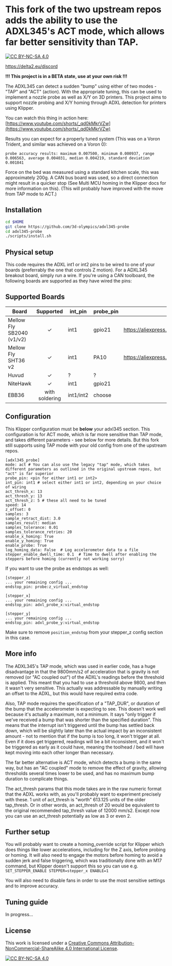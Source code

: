 # This fork of the two upstream repos adds the ability to use the ADXL345's ACT mode, which allows far better sensitivity than TAP.

[![CC BY-NC-SA 4.0][cc-by-nc-sa-shield]][cc-by-nc-sa]

https://delta2.eu/discord

**!!! This project is in a BETA state, use at your own risk !!!**

The ADXL345 can detect a sudden "bump" using either of two modes - "TAP" and "ACT" (action). With the appropriate tuning, this can be used to implement a nozzle probe as well as X/Y on 3D printers.
This project aims to support nozzle probing and X/Y homing through ADXL detection for printers using Klipper.

You can watch this thing in action here:
[https://www.youtube.com/shorts/_qd0kMkrVZw](https://www.youtube.com/shorts/_qd0kMkrVZw)

Results you can expect for a properly tuned system (This was on a Voron Trident, and similar was achieved on a Voron 0):

```
probe accuracy results: maximum 0.007500, minimum 0.000937, range 0.006563, average 0.004031, median 0.004219, standard deviation 0.001841
```

Force on the bed was measured using a standard kitchen scale, this was approximately 200g. A CAN bus board was used, so a direct connection might result in a quicker stop (See Multi MCU homing in the Klipper docs for more information on this).
(This will probably have improved with the move from TAP mode to ACT.)

## Installation

```bash
cd $HOME
git clone https://github.com/3d-olympics/adxl345-probe
cd adxl345-probe
./scripts/install.sh
```

## Physical setup

This code requires the ADXL int1 or int2 pins to be wired to one of your boards (preferrably the one that controls Z motion).
For a ADXL345 breakout board, simply run a wire. If you're using a CAN toolboard, the following boards are supported as they have wired the pins:

## Supported Boards

| Board  | Supported | int_pin | probe_pin | Link |
| ------ | :-------: | ------- | --------- | ---- |
| Mellow Fly SB2040 (v1/v2) | ✓ | int1 | gpio21 | https://aliexpress.com/item/1005004675264551.html |
| Mellow Fly SHT36 v2 | ✓ | int1 | PA10 | https://aliexpress.com/item/1005004675264551.html |
| Huvud | ✓ | ? | ? | |
| NiteHawk | ✓ | int1 | gpio21 |
| EBB36 | with soldering | int1/int2 | choose | |

## Configuration

This Klipper configuration must be **below** your adxl345 section.
This configuration is for ACT mode, which is far more sensitive than TAP mode, and takes different parameters - see below for more details. But this fork still supports using TAP mode with your old config from one of the upstream repos.

```
[adxl345_probe]
mode: act # You can also use the legacy "tap" mode, which takes different parameters as outlined in the original upstream repos, but "act" is far superior
probe_pin: <pin for either int1 or int2>
int_pin: int1 # select either int1 or int2, depending on your choice of wiring
act_thresh_x: 13
act_thresh_y: 13
act_thresh_z: 5 # these all need to be tuned
speed: 14
z_offset: 0
samples: 3
sample_retract_dist: 3.0
samples_result: median
samples_tolerance: 0.01
samples_tolerance_retries: 20
enable_x_homing: True
enable_y_homing: True
enable_probe: True
log_homing_data: False  # Log accelerometer data to a file
stepper_enable_dwell_time: 0.1  # Time to dwell after enabling the steppers before homing (currently not working sorry)
```

If you want to use the probe as endstops as well:

```
[stepper_z]
... your remaining config ...
endstop_pin: probe:z_virtual_endstop
```

```
[stepper_x]
... your remaining config ...
endstop_pin: adxl_probe_x:virtual_endstop
```

```
[stepper_y]
... your remaining config ...
endstop_pin: adxl_probe_y:virtual_endstop
```

Make sure to remove `position_endstop` from your stepper_z config section in this case.

## More info
The ADXL345's TAP mode, which was used in earlier code, has a huge disadvantage in that the 9800mm/s2 of acceleration that is gravity is not removed (or "AC coupled out") of the ADXL's readings before the threshold is applied. This meant that you had to use a threshold above 9800, and then it wasn't very sensitive. This actually was addressable by manually writing an offset to the ADXL, but this would have required extra code.

Also, TAP mode requires the specification of a "TAP_DUR", or duration of the bump that the accelerometer is expecting to see. This doesn't work well because it's actually a maximum, not a minimum. It says "only trigger if we've received a bump that was shorter than the specified duration". This means that the interrupt isn't triggered until the bump has settled back down, which will be slightly later than the actual impact by an inconsistent amount - not to mention that if the bump is too long, it won't trigger at all. Even if it does get triggered, readings will be a bit inconsistent, and it won't be triggered as early as it could have, meaning the toolhead / bed will have kept moving into each other longer than necessary.

The far better alternative is ACT mode, which detects a bump in the same way, but has an "AC coupled" mode to remove the effect of gravity, allowing thresholds several times lower to be used, and has no maximum bump duration to complicate things.

The act_thresh params that this mode takes are in the raw numeric format that the ADXL works with, as you'll probably want to experiment precisely with these. 1 unit of act_thresh is "worth" 613.125 units of the older tap_thresh. Or in other words, an act_thresh of 20 would be equivalent to the original recommended tap_thresh value of 12000 mm/s2. Except now you can use an act_thresh potentially as low as 3 or even 2.

## Further setup
You will probably want to create a homing_override script for Klipper which does things like lower accelerations, including for the Z axis, before probing or homing. It will also need to engage the motors before homing to avoid a sudden jerk and false triggering, which was traditionally done with an M17 command, but Klipper doesn't support this so you can use e.g. `SET_STEPPER_ENABLE STEPPER=stepper_x ENABLE=1`

You will also need to disable fans in order to use the most sensitive settings and to improve accuracy.

## Tuning guide

In progress...

## License

This work is licensed under a
[Creative Commons Attribution-NonCommercial-ShareAlike 4.0 International License][cc-by-nc-sa].

[![CC BY-NC-SA 4.0][cc-by-nc-sa-image]][cc-by-nc-sa]

[cc-by-nc-sa]: http://creativecommons.org/licenses/by-nc-sa/4.0/
[cc-by-nc-sa-image]: https://licensebuttons.net/l/by-nc-sa/4.0/88x31.png
[cc-by-nc-sa-shield]: https://img.shields.io/badge/License-CC%20BY--NC--SA%204.0-lightgrey.svg?style=for-the-badge
